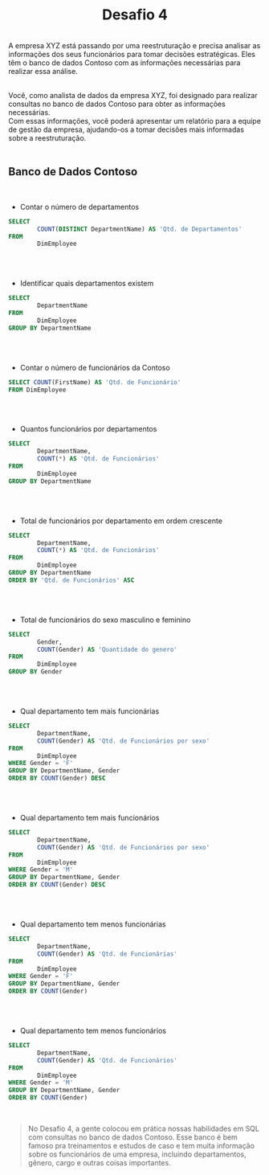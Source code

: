 <h1 align="center">Desafio 4</h1> <br>
A empresa XYZ está passando por uma reestruturação e precisa analisar as informações dos seus funcionários para tomar decisões estratégicas. Eles têm o banco de dados Contoso com as informações necessárias para realizar essa análise. <br><br>

Você, como analista de dados da empresa XYZ, foi designado para realizar consultas no banco de dados Contoso para obter as informações necessárias. <br>
Com essas informações, você poderá apresentar um relatório para a equipe de gestão da empresa, ajudando-os a tomar decisões mais informadas sobre a reestruturação.
<br><br>

## Banco de Dados Contoso

<br>

* Contar o número de departamentos
~~~sql
SELECT
		COUNT(DISTINCT DepartmentName) AS 'Qtd. de Departamentos'
FROM
		DimEmployee
~~~
<br><br>

* Identificar quais departamentos existem
~~~sql
SELECT
		DepartmentName
FROM
		DimEmployee
GROUP BY DepartmentName
~~~
<br><br>

* Contar o número de funcionários da Contoso
~~~sql
SELECT COUNT(FirstName) AS 'Qtd. de Funcionário'
FROM DimEmployee
~~~
<br><br>

* Quantos funcionários por departamentos
~~~sql
SELECT
		DepartmentName,
		COUNT(*) AS 'Qtd. de Funcionários'
FROM
		DimEmployee
GROUP BY DepartmentName
~~~
<br><br>

* Total de funcionários por departamento em ordem crescente
~~~sql
SELECT
		DepartmentName,
		COUNT(*) AS 'Qtd. de Funcionários' 
FROM
		DimEmployee
GROUP BY DepartmentName
ORDER BY 'Qtd. de Funcionários' ASC
~~~
<br><br>

* Total de funcionários do sexo masculino e feminino
~~~sql
SELECT
		Gender,
		COUNT(Gender) AS 'Quantidade do genero'
FROM
		DimEmployee
GROUP BY Gender
~~~
<br><br>

* Qual departamento tem mais funcionárias
~~~sql
SELECT
		DepartmentName,
		COUNT(Gender) AS 'Qtd. de Funcionários por sexo'
FROM
		DimEmployee
WHERE Gender = 'F' 
GROUP BY DepartmentName, Gender 
ORDER BY COUNT(Gender) DESC
~~~
<br><br>

* Qual departamento tem mais funcionários
~~~sql
SELECT
		DepartmentName,
		COUNT(Gender) AS 'Qtd. de Funcionários por sexo'
FROM
		DimEmployee
WHERE Gender = 'M' 
GROUP BY DepartmentName, Gender 
ORDER BY COUNT(Gender) DESC
~~~
<br><br>

* Qual departamento tem menos funcionárias
~~~sql
SELECT
		DepartmentName,
		COUNT(Gender) AS 'Qtd. de Funcionárias'
FROM 
		DimEmployee
WHERE Gender = 'F' 
GROUP BY DepartmentName, Gender 
ORDER BY COUNT(Gender) 
~~~
<br><br>

* Qual departamento tem menos funcionários
~~~sql
SELECT
		DepartmentName,
		COUNT(Gender) AS 'Qtd. de Funcionários'
FROM
		DimEmployee
WHERE Gender = 'M' 
GROUP BY DepartmentName, Gender 
ORDER BY COUNT(Gender) 
~~~
<br>

> No Desafio 4, a gente colocou em prática nossas habilidades em SQL com consultas no banco de dados Contoso. Esse banco é bem famoso pra treinamentos e estudos de caso e tem muita informação sobre os funcionários de uma empresa, incluindo departamentos, gênero, cargo e outras coisas importantes.
